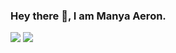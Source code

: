### Hey there 👋, I am Manya Aeron.

<!--
**Manyaeron/Manyaeron** is a ✨ _special_ ✨ repository because its `README.md` (this file) appears on your GitHub profile.

Here are some ideas to get you started:

- 🔭 I’m currently working on ...
- 🌱 I’m currently learning ...
- 👯 I’m looking to collaborate on ...
- 🤔 I’m looking for help with ...
- 💬 Ask me about ...
- 📫 How to reach me: ...
- 😄 Pronouns: ...
- ⚡ Fun fact: ...
-->
<img src= "https://github-readme-stats.vercel.app/api?username=Manyaeron&theme=vue&show_icons=true">
<img src="https://github-readme-stats.vercel.app/api/top-langs/?username=Manyaeron&layout=compact">
